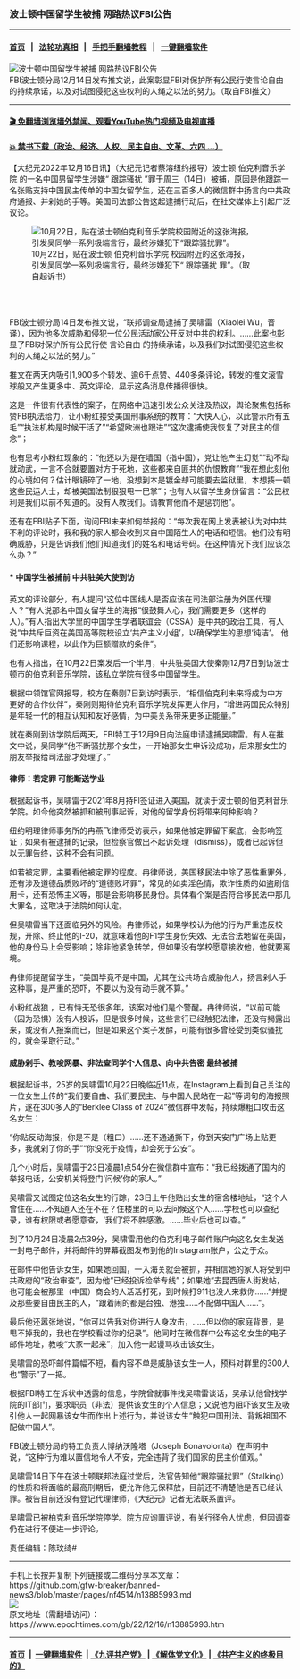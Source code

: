 ### 波士顿中国留学生被捕 网路热议FBI公告
------------------------

#### [首页](https://github.com/gfw-breaker/banned-news3/blob/master/README.md) &nbsp;&nbsp;|&nbsp;&nbsp; [法轮功真相](https://github.com/begood0513/basic/blob/master/README.md)  &nbsp;&nbsp;|&nbsp;&nbsp; [手把手翻墙教程](https://github.com/gfw-breaker/guides/wiki)  &nbsp;&nbsp;|&nbsp;&nbsp; [一键翻墙软件](https://github.com/gfw-breaker/nogfw/blob/master/README.md)  



<div><img alt="波士顿中国留学生被捕 网路热议FBI公告" class="attachment-djy_600_400 size-djy_600_400 wp-post-image" src="https://i.epochtimes.com/assets/uploads/2022/12/id13885995-162818-600x400.png"/>
<div class="caption">
 FBI波士顿分局12月14日发布推文说，此案彰显FBI对保护所有公民行使言论自由的持续承诺，以及对试图侵犯这些权利的人绳之以法的努力。（取自FBI推文）
</div></div><hr/>

#### [ 🎬  免翻墙浏览墙外禁闻、观看YouTube热门视频及电视直播](https://github.com/gfw-breaker/HelloWorld)

#### [ 💥  禁书下载（政治、经济、人权、民主自由、文革、六四 ...）](https://github.com/gfw-breaker/books/blob/master/README.md)

<div><p>
 【大纪元2022年12月16日讯】（大纪元记者蔡溶纽约报导）波士顿
 <ok href="https://www.epochtimes.com/gb/tag/%E4%BC%AF%E5%85%8B%E5%88%A9%E9%9F%B3%E4%B9%90%E5%AD%A6%E9%99%A2.html">
  伯克利音乐学院
 </ok>
 的一名中国男留学生涉嫌“
 <ok href="https://www.epochtimes.com/gb/tag/%E8%B7%9F%E8%B8%AA%E9%AA%9A%E6%89%B0.html">
  跟踪骚扰
 </ok>
 ”罪于周三（14日）被捕，原因是他跟踪一名张贴支持中国民主传单的中国女留学生，还在三百多人的微信群中扬言向中共政府通报、并剁她的手等。美国司法部公告这起逮捕行动后，在社交媒体上引起广泛议论。
</p>
<figure aria-describedby="caption-13885994" class="wp-caption aligncenter" id="13885994" style="width: 400px">
 <ok href=" https://i.epochtimes.com/assets/uploads/2022/12/id13885994-162816-450x579.png" rel="noreferrer noopener" target="_blank">
  <img alt="10月22日，贴在波士顿伯克利音乐学院校园附近的这张海报，引发吴同学一系列极端言行，最终涉嫌犯下“跟踪骚扰罪”。" class="" src="https://i.epochtimes.com/assets/uploads/2022/12/id13885994-162816-450x579.png"/>
 </ok>
 <br/><figcaption class="wp-caption-text" id="caption-13885994">
  10月22日，贴在波士顿
  <ok href="https://www.epochtimes.com/gb/tag/%E4%BC%AF%E5%85%8B%E5%88%A9%E9%9F%B3%E4%B9%90%E5%AD%A6%E9%99%A2.html">
   伯克利音乐学院
  </ok>
  校园附近的这张海报，引发吴同学一系列极端言行，最终涉嫌犯下“
  <ok href="https://www.epochtimes.com/gb/tag/%E8%B7%9F%E8%B8%AA%E9%AA%9A%E6%89%B0.html">
   跟踪骚扰
  </ok>
  罪”。（取自起诉书）
 </figcaption><br/>
</figure><br/>
<p>
 FBI波士顿分局14日发布推文说，“联邦调查局逮捕了吴啸雷（Xiaolei Wu，音译），因为他多次威胁和侵犯一位公民活动家公开反对中共的权利。……此案也彰显了FBI对保护所有公民行使
 <ok href="https://www.epochtimes.com/gb/tag/%E8%A8%80%E8%AE%BA%E8%87%AA%E7%94%B1.html">
  言论自由
 </ok>
 的持续承诺，以及我们对试图侵犯这些权利的人绳之以法的努力。”
</p>
<p>
 推文在两天内吸引1,900多个转发、逾6千点赞、440多条评论，转发的推文滚雪球般又产生更多中、英文评论，显示这条消息传播得很快。
</p>
<p>
 这是一件很有代表性的案子，在网络中迅速引发公众关注及热议，舆论聚焦包括称赞FBI执法给力，让小粉红接受美国刑事系统的教育：“大快人心，以此警示所有五毛”“执法机构是时候干活了”“希望欧洲也跟进”“这次逮捕使我恢复了对民主的信念”；
</p>
<p>
 也有思考小粉红现象的：“他还以为是在墙国（指中国），党让他产生幻觉”“动不动就动武，一言不合就要置对方于死地，这些都来自匪共的仇恨教育”“我在想此刻他的心境如何？估计眼镜碎了一地，没想到本是镀金却可能要去监狱里，本想揍一顿这些民运人士，却被美国法制狠狠甩一巴掌”；也有人以留学生身份留言：“公民权利是我们以前不知道的。没有人教我们。请教育他而不是惩罚他”。
</p>
<p>
 还有在FBI贴子下面，询问FBI未来如何举报的：“每次我在网上发表被认为对中共不利的评论时，我和我的家人都会收到来自中国陌生人的电话和短信。他们没有明确威胁，只是告诉我们他们知道我们的姓名和电话号码。在这种情况下我们应该怎么办？”
</p>
<h4>
 * 中国学生被捕前 中共驻美大使到访
</h4>
<p>
 英文的评论部分，有人提问“这位中国线人是否应该在司法部注册为外国代理人？”有人说那名中国女留学生的海报“很鼓舞人心，我们需要更多（这样的人）。”有人指出大学里的中国学生学者联谊会（CSSA）是中共的政治工具，有人说“中共斥巨资在美国高等院校设立‘共产主义小组’，以确保学生的思想‘纯洁’。 他们还影响课程，以此作为巨额赠款的条件”。
</p>
<p>
 也有人指出，在10月22日案发后一个半月，中共驻美国大使秦刚12月7日到访波士顿市的伯克利音乐学院，该私立学院有很多中国留学生。
</p>
<p>
 根据中领馆官网报导，校方在秦刚7日到访时表示，“相信伯克利未来将成为中方更好的合作伙伴”，秦刚则期待伯克利音乐学院发挥更大作用，“增进两国民众特别是年轻一代的相互认知和友好感情，为中美关系带来更多正能量。”
</p>
<p>
 就在秦刚到访学院后两天，FBI特工于12月9日向法庭申请逮捕吴啸雷。有人在推文中说，吴同学“他不断骚扰那个女生，一开始那女生申诉没成功，后来那女生的朋友举报给司法部才处理了。”
</p>
<h4>
 律师：若定罪 可能断送学业
</h4>
<p>
 根据起诉书，吴啸雷于2021年8月持Fl签证进入美国，就读于波士顿的伯克利音乐学院。如今他突然被抓和被刑事起诉，对他的留学身份将带来何种影响？
</p>
<p>
 纽约明理律师事务所的冉燕飞律师受访表示，如果他被定罪留下案底，会影响签证；如果有被逮捕的记录，但检察官做出不起诉处理（dismiss），或者已起诉但以无罪告终，这种不会有问题。
</p>
<p>
 如若被定罪，主要看他被定罪的程度。冉律师说，美国移民法中除了恶性重罪外，还有涉及道德品质败坏的“道德败坏罪”，常见的如卖淫色情，欺诈性质的如盗刷信用卡，还有恐怖主义等，那是会影响移民身份。具体看个案是否符合移民法中那几大罪名，这取决于法院如何认定。
</p>
<p>
 但吴啸雷当下还面临另外的风险。冉律师说，如果学校认为他的行为严重违反校规，开除、终止他的I-20，就意味着他的F1学生身份失效、无法合法地留在美国，他的身份马上会受影响；除非他紧急转学，但如果没有学校愿意接收他，他就要离境。
</p>
<p>
 冉律师提醒留学生，“美国毕竟不是中国，尤其在公共场合威胁他人，扬言剁人手这种事，是严重的恐吓，不要以为没有动手就不算。”
</p>
<p>
 <ok href="https://www.epochtimes.com/gb/tag/%E5%B0%8F%E7%B2%89%E7%BA%A2%E6%88%98%E7%8B%BC.html">
  小粉红战狼
 </ok>
 ，已有恃无恐很多年，该案对他们是个警醒。冉律师说，“以前可能（因为恐惧）没有人投诉，但是很多时候，这些言行已经触犯法律，还没有揭露出来，或没有人报案而已，但是如果这个案子发酵，可能有很多曾经受到类似骚扰的，就会采取行动。”
</p>
<h4>
 威胁剁手、教唆网暴、非法查同学个人信息、向中共告密 最终被捕
</h4>
<p>
 根据起诉书，25岁的吴啸雷10月22日晚临近11点，在Instagram上看到自己关注的一位女生上传的“我们要自由、我们要民主、与中国人民站在一起”等词句的海报照片，遂在300多人的“Berklee Class of 2024”微信群中发帖，持续爆粗口攻击这名女生：
</p>
<p>
 “你贴反动海报，你是不是（粗口）……还不通通撕下，你到天安门广场上贴更多，我就剁了你的手”“你没死于疫情，却会死于公安”。
</p>
<p>
 几个小时后，吴啸雷于23日凌晨1点54分在微信群中宣布：“我已经拨通了国内的举报电话，公安机关将登门‘问候’你的家人。”
</p>
<p>
 吴啸雷又试图定位这名女生的行踪，23日上午他贴出女生的宿舍楼地址，“这个人曾住在……不知道人还在不在？住楼里的可以去问候这个人……学校也可以查纪录，谁有权限或者愿意查，‘我们’将不胜感激。……毕业后也可以查。”
</p>
<p>
 到了10月24日凌晨2点39分，吴啸雷用他的伯克利电子邮件账户向这名女生发送一封电子邮件，并将邮件的屏幕截图发布到他的Instagram账户，公之于众。
</p>
<p>
 在邮件中他告诉女生，如果她回国，一入海关就会被抓，并相信她的家人将受到中共政府的“政治审查”，因为他“已经投诉检举专线”；如果她“去昆西唐人街发帖，也可能会被那里（中国）商会的人活活打死，到时候打911也没人来救你……”并提及那些要自由民主的人，“跟着闹的都是台独、港独……不配做中国人……”。
</p>
<p>
 最后他还嚣张地说，“你可以告我对你进行人身攻击，……但以你的家庭背景，是甩不掉我的，我也在学校看过你的纪录”。他同时在微信群中公布这名女生的电子邮件地址，教唆“大家一起来”，加入他一起谩骂攻击该女生。
</p>
<p>
 吴啸雷的恐吓邮件篇幅不短，看内容不单是威胁该女生一人，预料对群里的300人也“警示”了一把。
</p>
<p>
 根据FBI特工在诉状中透露的信息，学院曾就事件找吴啸雷谈话，吴承认他曾找学院的IT部门，要求职员（非法）提供该女生的个人信息；又说他为阻吓该女生及吸引他人一起网暴该女生而作出上述行为，并说该女生“触犯中国刑法、背叛祖国不配做中国人”。
</p>
<p>
 FBI波士顿分局的特工负责人博纳沃隆塔（Joseph Bonavolonta）在声明中说，“这种行为难以置信地令人不安，完全违背了我们国家的民主价值观。”
</p>
<p>
 吴啸雷14日下午在波士顿联邦法庭过堂后，法官告知他“跟踪骚扰罪”（Stalking）的性质和将面临的最高刑期后，便允许他无保释放，目前还不清楚他是否已经认罪。被告目前还没有登记代理律师，《大纪元》记者无法联系置评。
</p>
<p>
 吴啸雷已被柏克利音乐学院停学。院方应询置评说，有关行径令人忧虑，但因调查仍在进行不便进一步评论。
</p>
<p>
 责任编辑：陈玟绮#
</p>
</div>
<hr/>
手机上长按并复制下列链接或二维码分享本文章：<br/>
https://github.com/gfw-breaker/banned-news3/blob/master/pages/nf4514/n13885993.md <br/>
<a href='https://github.com/gfw-breaker/banned-news3/blob/master/pages/nf4514/n13885993.md'><img src='https://github.com/gfw-breaker/banned-news3/blob/master/pages/nf4514/n13885993.md.png'/></a> <br/>
原文地址（需翻墙访问）：https://www.epochtimes.com/gb/22/12/16/n13885993.htm


------------------------
#### [首页](https://github.com/gfw-breaker/banned-news3/blob/master/README.md) &nbsp;|&nbsp; [一键翻墙软件](https://github.com/gfw-breaker/nogfw/blob/master/README.md) &nbsp;| [《九评共产党》](https://github.com/gfw-breaker/9ping.md/blob/master/README.md#九评之一评共产党是什么) | [《解体党文化》](https://github.com/gfw-breaker/jtdwh.md/blob/master/README.md) | [《共产主义的终极目的》](https://github.com/gfw-breaker/gczydzjmd.md/blob/master/README.md)


<img src='http://gfw-breaker.win/banned-news3/pages/nf4514/n13885993.md' width='0px' height='0px'/>